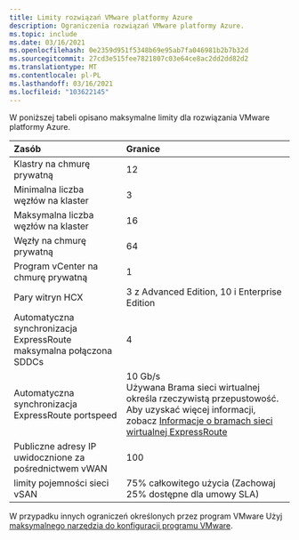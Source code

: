 ```yaml
---
title: Limity rozwiązań VMware platformy Azure
description: Ograniczenia rozwiązań VMware platformy Azure.
ms.topic: include
ms.date: 03/16/2021
ms.openlocfilehash: 0e2359d951f5348b69e95ab7fa046981b2b7b32d
ms.sourcegitcommit: 27cd3e515fee7821807c03e64ce8ac2dd2dd82d2
ms.translationtype: MT
ms.contentlocale: pl-PL
ms.lasthandoff: 03/16/2021
ms.locfileid: "103622145"
---
```

<!-- Used in /azure/azure-resource-manager/management/azure-subscription-service-limits.md -->

W poniższej tabeli opisano maksymalne limity dla rozwiązania VMware platformy Azure.

| **Zasób** | **Granice** |
| :-- | :-- |
| Klastry na chmurę prywatną | 12 |
| Minimalna liczba węzłów na klaster | 3 |
| Maksymalna liczba węzłów na klaster | 16 |
| Węzły na chmurę prywatną | 64 |
| Program vCenter na chmurę prywatną | 1  |
| Pary witryn HCX | 3 z Advanced Edition, 10 i Enterprise Edition |
| Automatyczna synchronizacja ExpressRoute maksymalna połączona SDDCs | 4 |
| Automatyczna synchronizacja ExpressRoute portspeed | 10 Gb/s<br />Używana Brama sieci wirtualnej określa rzeczywistą przepustowość. Aby uzyskać więcej informacji, zobacz [Informacje o bramach sieci wirtualnej ExpressRoute](../../expressroute/expressroute-about-virtual-network-gateways.md) | 
| Publiczne adresy IP uwidocznione za pośrednictwem vWAN | 100 |
| limity pojemności sieci vSAN | 75% całkowitego użycia (Zachowaj 25% dostępne dla umowy SLA)  |

W przypadku innych ograniczeń określonych przez program VMware Użyj [maksymalnego narzędzia do konfiguracji programu VMware](https://configmax.vmware.com/).
